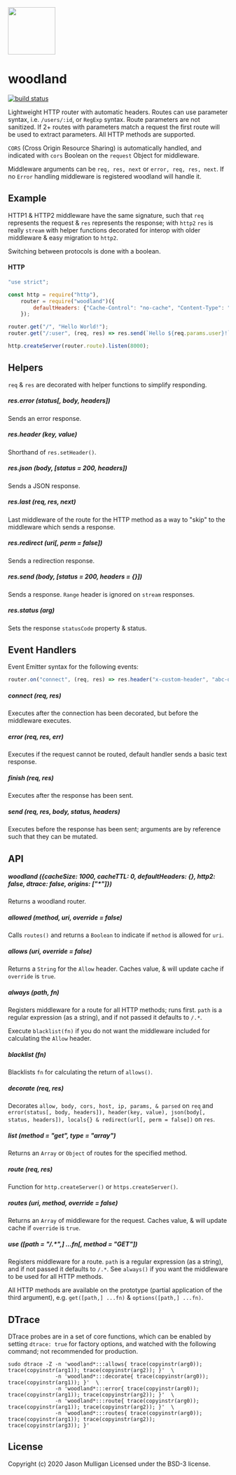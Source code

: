 <img src="https://avoidwork.github.io/woodland/logo.svg" width="108" />

# woodland

[![build status](https://secure.travis-ci.org/avoidwork/woodland.svg)](http://travis-ci.org/avoidwork/woodland)

Lightweight HTTP router with automatic headers. Routes can use parameter syntax, i.e. `/users/:id`, or `RegExp` syntax. Route parameters are not sanitized. If 2+ routes with parameters match a request the first route will be used to extract parameters. All HTTP methods are supported.

`CORS` (Cross Origin Resource Sharing) is automatically handled, and indicated with `cors` Boolean on the `request` Object for middleware.

Middleware arguments can be `req, res, next` or `error, req, res, next`. If no `Error` handling middleware is registered woodland will handle it.

## Example
HTTP1 & HTTP2 middleware have the same signature, such that `req` represents the request & `res` represents the response; with `http2` `res` is really `stream` with helper functions decorated for interop with older middleware & easy migration to `http2`.

Switching between protocols is done with a boolean.

#### HTTP
```javascript
"use strict";

const http = require("http"),
	router = require("woodland")({
		defaultHeaders: {"Cache-Control": "no-cache", "Content-Type": "text/plain"}
	});

router.get("/", "Hello World!");
router.get("/:user", (req, res) => res.send(`Hello ${req.params.user}!`));

http.createServer(router.route).listen(8000);
```

## Helpers
`req` & `res` are decorated with helper functions to simplify responding.

##### res.error (status[, body, headers])
Sends an error response.

##### res.header (key, value)
Shorthand of `res.setHeader()`.

##### res.json (body, [status = 200, headers])
Sends a JSON response.

##### res.last (req, res, next)
Last middleware of the route for the HTTP method as a way to "skip" to the middleware which sends a response.

##### res.redirect (uri[, perm = false])
Sends a redirection response.

##### res.send (body, [status = 200, headers = {}])
Sends a response. `Range` header is ignored on `stream` responses.

##### res.status (arg)
Sets the response `statusCode` property & status.

## Event Handlers
Event Emitter syntax for the following events:

```javascript
router.on("connect", (req, res) => res.header("x-custom-header", "abc-def"));
```

##### connect (req, res)
Executes after the connection has been decorated, but before the middleware executes.

##### error (req, res, err)
Executes if the request cannot be routed, default handler sends a basic text response.

##### finish (req, res)
Executes after the response has been sent.

##### send (req, res, body, status, headers)
Executes before the response has been sent; arguments are by reference such that they can be mutated.

## API
##### woodland ({cacheSize: 1000, cacheTTL: 0, defaultHeaders: {}, http2: false, dtrace: false, origins: ["*"]})
Returns a woodland router.

##### allowed (method, uri, override = false)
Calls `routes()` and returns a `Boolean` to indicate if `method` is allowed for `uri`.

##### allows (uri, override = false)
Returns a `String` for the `Allow` header. Caches value, & will update cache if `override` is `true`.

##### always (path, fn)
Registers middleware for a route for all HTTP methods; runs first. `path` is a regular expression (as a string), and if not passed it defaults to `/.*`.

Execute `blacklist(fn)` if you do not want the middleware included for calculating the `Allow` header.

##### blacklist (fn)
Blacklists `fn` for calculating the return of `allows()`.

##### decorate (req, res)
Decorates `allow, body, cors, host, ip, params, & parsed` on `req` and `error(status[, body, headers]), header(key, value), json(body[, status, headers]), locals{} & redirect(url[, perm = false])` on `res`.

##### list (method = "get", type = "array")
Returns an `Array` or `Object` of routes for the specified method.

##### route (req, res)
Function for `http.createServer()` or `https.createServer()`.

##### routes (uri, method, override = false)
Returns an `Array` of middleware for the request. Caches value, & will update cache if `override` is `true`.

##### use ([path = "/.*",] ...fn[, method = "GET"])
Registers middleware for a route. `path` is a regular expression (as a string), and if not passed it defaults to `/.*`. See `always()` if you want the middleware to be used for all HTTP methods.

All HTTP methods are available on the prototype (partial application of the third argument), e.g. `get([path,] ...fn)` & `options([path,] ...fn)`.

## DTrace
DTrace probes are in a set of core functions, which can be enabled by setting `dtrace: true` for factory options, and watched with the following command; not recommended for production.

```console
sudo dtrace -Z -n 'woodland*:::allows{ trace(copyinstr(arg0)); trace(copyinstr(arg1)); trace(copyinstr(arg2)); }'  \
               -n 'woodland*:::decorate{ trace(copyinstr(arg0)); trace(copyinstr(arg1)); }'  \
               -n 'woodland*:::error{ trace(copyinstr(arg0)); trace(copyinstr(arg1)); trace(copyinstr(arg2)); }'  \
               -n 'woodland*:::route{ trace(copyinstr(arg0)); trace(copyinstr(arg1)); trace(copyinstr(arg2)); }'  \
               -n 'woodland*:::routes{ trace(copyinstr(arg0)); trace(copyinstr(arg1)); trace(copyinstr(arg2)); trace(copyinstr(arg3)); }'
```

## License
Copyright (c) 2020 Jason Mulligan
Licensed under the BSD-3 license.
